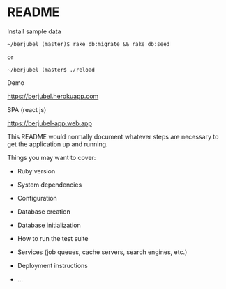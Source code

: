# README

Install sample data

	~/berjubel (master)$ rake db:migrate && rake db:seed

or

	~/berjubel (master$ ./reload

Demo

<https://berjubel.herokuapp.com>

SPA (react js)

<https://berjubel-app.web.app>

This README would normally document whatever steps are necessary to get the
application up and running.

Things you may want to cover:

* Ruby version

* System dependencies

* Configuration

* Database creation

* Database initialization

* How to run the test suite

* Services (job queues, cache servers, search engines, etc.)

* Deployment instructions

* ...
